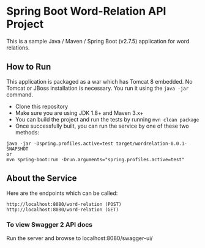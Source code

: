 # Spring Boot Word-Relation API Project

This is a sample Java / Maven / Spring Boot (v2.7.5) application for word relations.

## How to Run

This application is packaged as a war which has Tomcat 8 embedded. No Tomcat or JBoss installation is necessary. You run it using the ```java -jar``` command.

* Clone this repository
* Make sure you are using JDK 1.8+ and Maven 3.x+
* You can build the project and run the tests by running ```mvn clean package```
* Once successfully built, you can run the service by one of these two methods:
```
java -jar -Dspring.profiles.active=test target/wordrelation-0.0.1-SNAPSHOT
or
mvn spring-boot:run -Drun.arguments="spring.profiles.active=test"
```

## About the Service

Here are the endpoints which can be called:

```
http://localhost:8080/word-relation (POST)
http://localhost:8080/word-relation (GET)
```

### To view Swagger 2 API docs

Run the server and browse to localhost:8080/swagger-ui/